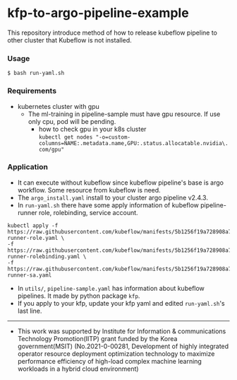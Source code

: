 # kfp-to-argo-pipeline-example
This repository introduce method of how to release kubeflow pipeline to other cluster that Kubeflow is not installed.

### Usage
```shell
$ bash run-yaml.sh
```

### Requirements
- kubernetes cluster with gpu
  - The ml-training in pipeline-sample must have gpu resource. If use only cpu, pod will be pending.    
    - how to check gpu in your k8s cluster    
    ```kubectl get nodes "-o=custom-columns=NAME:.metadata.name,GPU:.status.allocatable.nvidia\.com/gpu"```
  
### Application

- It can execute without kubeflow since kubeflow pipeline's base is argo workflow. Some resource from kubeflow is need.    
- The `argo_install.yaml` install to your cluster argo pipeline v2.4.3. 
- In `run-yaml.sh` there have some apply information of kubeflow pipeline-runner role, rolebinding, service account.       

```
kubectl apply -f https://raw.githubusercontent.com/kubeflow/manifests/5b1256f19a728908a7245db7460c3f742b01fb1e/apps/pipeline/upstream/base/pipeline/pipeline-runner-role.yaml \
-f https://raw.githubusercontent.com/kubeflow/manifests/5b1256f19a728908a7245db7460c3f742b01fb1e/apps/pipeline/upstream/base/pipeline/pipeline-runner-rolebinding.yaml \ 
-f https://raw.githubusercontent.com/kubeflow/manifests/5b1256f19a728908a7245db7460c3f742b01fb1e/apps/pipeline/upstream/base/pipeline/pipeline-runner-sa.yaml
```

- In `utils/`, `pipeline-sample.yaml` has information about kubeflow pipelines. It made by python package `kfp`.    
- If you apply to your kfp, update your kfp yaml and edited `run-yaml.sh`'s last line.    

---------------------
- This work was supported by Institute for Information & communications Technology Promotion(IITP) grant funded by the Korea government(MSIT) (No.2021-0-00281, Development of highly integrated operator resource deployment optimization technology to maximize performance efficiency of high-load complex machine learning workloads in a hybrid cloud environment)
